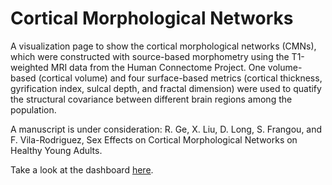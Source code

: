 # Cortical Morphological Networks
A visualization page to show the cortical morphological networks (CMNs), which were constructed with source-based morphometry using the T1-weighted MRI data from the Human Connectome Project. One volume-based (cortical volume) and four surface-based metrics (cortical thickness, gyrification index, sulcal depth, and fractal dimension) were used to quatify the structural covariance between different brain regions among the population. 

A manuscript is under consideration: R. Ge, X. Liu, D. Long, S. Frangou, and F. Vila-Rodriguez, Sex Effects on Cortical Morphological Networks on Healthy Young Adults.

Take a look at the dashboard [here](http://ruiyangge.github.io/CMN_visualization/).
